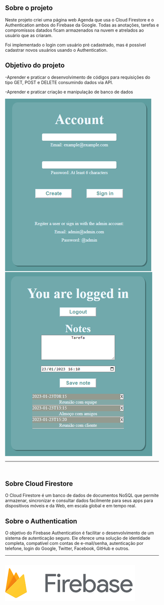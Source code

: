 ## Sobre o projeto
Neste projeto criei uma página web Agenda que usa o Cloud Firestore e o Authentication ambos do Firebase da Google. Todas as anotações, tarefas e compromissos datados ficam armazenados na nuvem e atrelados ao usuário que as criaram.

Foi implementado o login com usuário pré cadastrado, mas é possível cadastrar novos usuários usando o Authentication.

## Objetivo do projeto
-Aprender e praticar o desenvolvimento de códigos para requisições do tipo GET, POST e DELETE consumindo dados via API.

-Aprender e praticar criação e manipulação de banco de dados

<img src='./agenda1.png' heigth=80em >
<img src='./agenda2.png' heigth=80em >

<br>
<hr><br>

## Sobre Cloud Firestore
O Cloud Firestore é um banco de dados de documentos NoSQL que permite armazenar, sincronizar e consultar dados facilmente para seus apps para dispositivos móveis e da Web, em escala global e em tempo real.


## Sobre o Authentication
O objetivo do Firebase Authentication é facilitar o desenvolvimento de um sistema de autenticação seguro. Ele oferece uma solução de identidade completa, compatível com contas de e-mail/senha, autenticação por telefone, login do Google, Twitter, Facebook, GitHub e outros.

<hr><br>
<a href='https://firebase.google.com/docs/database'><img src='./logo.png' heigth=80em ></a>

